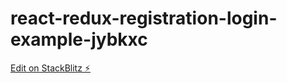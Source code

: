 # react-redux-registration-login-example-jybkxc

[Edit on StackBlitz ⚡️](https://stackblitz.com/edit/react-redux-registration-login-example-jybkxc)